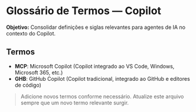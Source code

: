 # Glossário de Termos — Copilot

**Objetivo:** Consolidar definições e siglas relevantes para agentes de IA no contexto do Copilot.

## Termos

- **MCP**: Microsoft Copilot (Copilot integrado ao VS Code, Windows, Microsoft 365, etc.)
- **GHB**: GitHub Copilot (Copilot tradicional, integrado ao GitHub e editores de código)

> Adicione novos termos conforme necessário. Atualize este arquivo sempre que um novo termo relevante surgir.
